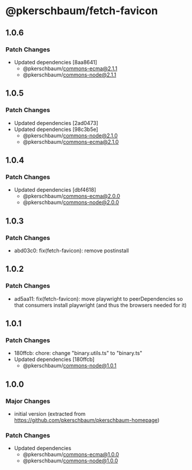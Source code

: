 # @pkerschbaum/fetch-favicon

## 1.0.6

### Patch Changes

- Updated dependencies [8aa8641]
  - @pkerschbaum/commons-ecma@2.1.1
  - @pkerschbaum/commons-node@2.1.1

## 1.0.5

### Patch Changes

- Updated dependencies [2ad0473]
- Updated dependencies [98c3b5e]
  - @pkerschbaum/commons-node@2.1.0
  - @pkerschbaum/commons-ecma@2.1.0

## 1.0.4

### Patch Changes

- Updated dependencies [dbf4618]
  - @pkerschbaum/commons-ecma@2.0.0
  - @pkerschbaum/commons-node@2.0.0

## 1.0.3

### Patch Changes

- abd03c0: fix(fetch-favicon): remove postinstall

## 1.0.2

### Patch Changes

- ad5aa11: fix(fetch-favicon): move playwright to peerDependencies so that consumers install playwright (and thus the browsers needed for it)

## 1.0.1

### Patch Changes

- 180ffcb: chore: change "binary.utils.ts" to "binary.ts"
- Updated dependencies [180ffcb]
  - @pkerschbaum/commons-node@1.0.1

## 1.0.0

### Major Changes

- initial version (extracted from https://github.com/pkerschbaum/pkerschbaum-homepage)

### Patch Changes

- Updated dependencies
  - @pkerschbaum/commons-ecma@1.0.0
  - @pkerschbaum/commons-node@1.0.0
